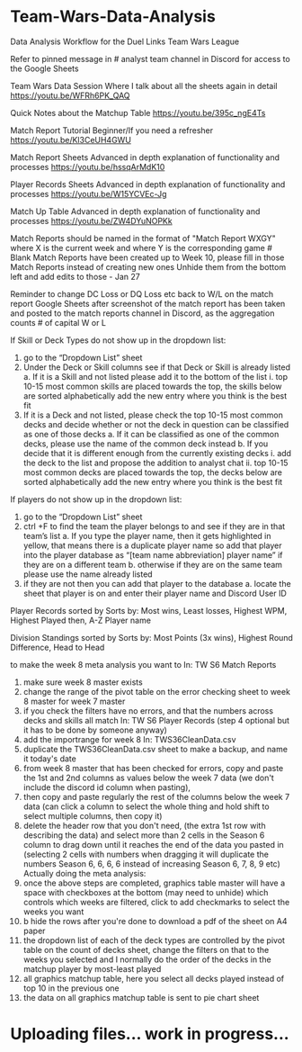 # Team-Wars-Data-Analysis
Data Analysis Workflow for the Duel Links Team Wars League

Refer to pinned message in # analyst team channel in Discord for access to the Google Sheets

Team Wars Data Session Where I talk about all the sheets again in detail
https://youtu.be/WFRh6PK_QAQ

Quick Notes about the Matchup Table
https://youtu.be/395c_ngE4Ts

Match Report Tutorial Beginner/If you need a refresher
https://youtu.be/Kl3CeUH4GWU

Match Report Sheets Advanced in depth explanation of functionality and processes
https://youtu.be/hssqArMdK10

Player Records Sheets Advanced in depth explanation of functionality and processes
https://youtu.be/W15YCVEc-Jg

Match Up Table Advanced in depth explanation of functionality and processes
https://youtu.be/ZW4DYuNOPKk

Match Reports should be named in the format of "Match Report WXGY" where X is the current week and where Y is the corresponding game #
Blank Match Reports have been created up to Week 10, please fill in those Match Reports instead of creating new ones
Unhide them from the bottom left and add edits to those - Jan 27

Reminder to change DC Loss or DQ Loss etc back to W/L on the match report Google Sheets after screenshot of the match report has been taken and posted to the match reports channel in Discord, as the aggregation counts # of capital W or L

If Skill or Deck Types do not show up in the dropdown list:
1. go to the “Dropdown List” sheet
2. Under the Deck or Skill columns see if that Deck or Skill is already listed
  a. If it is a Skill and not listed please add it to the bottom of the list
    i. top 10-15 most common skills are placed towards the top, the skills below are sorted alphabetically
      add the new entry where you think is the best fit
3. If it is a Deck and not listed, please check the top 10-15 most common decks and decide whether or not the deck in question can be classified as one of those decks
  a. If it can be classified as one of the common decks, please use the name of the common deck instead
  b. If you decide that it is different enough from the currently existing decks
    i. add the deck to the list and propose the addition to analyst chat
    ii. top 10-15 most common decks are placed towards the top, the decks below are sorted alphabetically
      add the new entry where you think is the best fit

If players do not show up in the dropdown list:
1. go to the “Dropdown List” sheet
2. ctrl +F to find the team the player belongs to and see if they are in that team’s list
  a. If you type the player name, then it gets highlighted in yellow, that means there is a duplicate player name
  so add that player into the player database as “[team name abbreviation] player name” if they are on a different team
  b. otherwise if they are on the same team please use the name already listed
3. if they are not then you can add that player to the database
  a. locate the sheet that player is on and enter their player name and Discord User ID

Player Records sorted by
Sorts by: Most wins, Least losses, Highest WPM, Highest Played then, A-Z Player name

Division Standings sorted by
Sorts by: Most Points (3x wins), Highest Round Difference, Head to Head

to make the week 8 meta analysis you want to
In: TW S6 Match Reports
1. make sure week 8 master exists
2. change the range of the pivot table on the error checking sheet to week 8 master for week 7 master
3. if you check the filters have no errors, and that the numbers across decks and skills all match
In: TW S6 Player Records (step 4 optional but it has to be done by someone anyway)
4. add the importrange for week 8
In: TWS36CleanData.csv
5. duplicate the TWS36CleanData.csv sheet to make a backup, and name it today's date
6. from week 8 master that has been checked for errors, copy and paste the 1st and 2nd columns as values below the week 7 data (we don't include the discord id column when pasting), 
7. then copy and paste regularly the rest of the columns below the week 7 data (can click a column to select the whole thing and hold shift to select multiple columns, then copy it)
8. delete the header row that you don't need, (the extra 1st row with describing the data) and select more than 2 cells in the Season 6 column to drag down until it reaches the end of the data you pasted in (selecting 2 cells with numbers when dragging it will duplicate the numbers Season 6, 6, 6, 6 instead of increasing Season 6, 7, 8, 9 etc)
Actually doing the meta analysis:
9. once the above steps are completed, graphics table master will have a space with checkboxes at the bottom (may need to unhide) which controls which weeks are filtered, click to add checkmarks to select the weeks you want
9. b hide the rows after you're done to download a pdf of the sheet on A4 paper
10. the dropdown list of each of the deck types are controlled by the pivot table on the count of decks sheet, change the filters on that to the weeks you selected and I normally do the order of the decks in the matchup player by most-least played
11. all graphics matchup table, here you select all decks played instead of top 10 in the previous one
12. the data on all graphics matchup table is sent to pie chart sheet

# Uploading files... work in progress...

